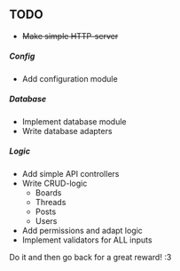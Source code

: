 ## TODO

* ~~Make simple HTTP-server~~

##### Config
* Add configuration module

##### Database
* Implement database module
* Write database adapters

##### Logic
* Add simple API controllers
* Write CRUD-logic
  * Boards
  * Threads
  * Posts
  * Users
* Add permissions and adapt logic
* Implement validators for ALL inputs

Do it and then go back for a great reward! :3
